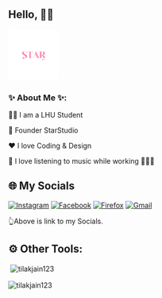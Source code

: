 ## Hello, 🖐🏻

<img src="./imgs/600x600_StarDev.png" alt="StarDev" width="20%">

### ✨ About Me ✨:
👨‍🎓 I am a LHU Student

💼 Founder StarStudio

❤️ I love Coding & Design

🎵 I love listening to music while working 👨🏻‍💻


## 🌐 My Socials
[![Instagram](https://img.shields.io/badge/Instagram-%23E4405F.svg?style=for-the-badge&logo=Instagram&logoColor=white)](https://instagram.com/lils0uxz) 
[![Facebook](https://img.shields.io/badge/Facebook-%231877F2.svg?style=for-the-badge&logo=Facebook&logoColor=white)](https://www.facebook.com/lil.s0uxz/)
[![Firefox](https://img.shields.io/badge/Firefox-FF7139?style=for-the-badge&logo=Firefox-Browser&logoColor=white)](https://s0uxz.carrd.co/)
[![Gmail](https://img.shields.io/badge/Gmail-D14836?style=for-the-badge&logo=gmail&logoColor=white)](email:its.s0ux@gmail.com)

👆Above is link to my Socials.

## ⚙️ Other Tools:

<p>&nbsp;<img align="center" src="https://github-readme-stats.vercel.app/api?username=tilakjain123&show_icons=true&locale=en" alt="tilakjain123" /></p>

<p><img align="center" src="https://github-readme-streak-stats.herokuapp.com/?user=tilakjain123&" alt="tilakjain123" /></p>
